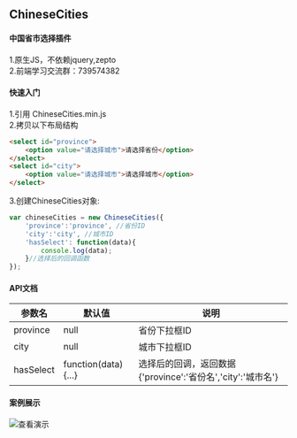 ## ChineseCities
#### 中国省市选择插件
1.原生JS，不依赖jquery,zepto  
2.前端学习交流群：739574382
#### 快速入门
1.引用 ChineseCities.min.js  
2.拷贝以下布局结构
```html
<select id="province">
	<option value="请选择城市">请选择省份</option>
</select>
<select id="city">
	<option value="请选择城市">请选择城市</option>
</select>
```
3.创建ChineseCities对象:
```js
var chineseCities = new ChineseCities({
	'province':'province', //省份ID
	'city':'city', //城市ID
	'hasSelect': function(data){
		console.log(data);
	}//选择后的回调函数
});
```
#### API文档
参数名    |  默认值 | 说明
--        |    --   | --
province  |   null  | 省份下拉框ID
city      |   null  | 城市下拉框ID
hasSelect |   function(data){...}  | 选择后的回调，返回数据{'province':'省份名','city':'城市名'}

#### 案例展示
![查看演示](https://github.com/chaorenzeng/ChineseCities/blob/master/demo/index.gif)
